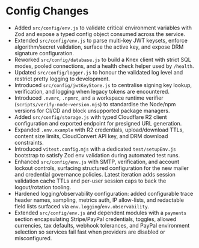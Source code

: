 # Config Changes

- Added `src/config/env.js` to validate critical environment variables with Zod and expose a typed config object consumed across the service.
- Extended `src/config/env.js` to parse multi-key JWT keysets, enforce algorithm/secret validation, surface the active key, and expose DRM signature configuration.
- Reworked `src/config/database.js` to build a Knex client with strict SQL modes, pooled connections, and a health check helper used by `/health`.
- Updated `src/config/logger.js` to honour the validated log level and restrict pretty logging to development.
- Introduced `src/config/jwtKeyStore.js` to centralise signing key lookup, verification, and logging when legacy tokens are encountered.
- Introduced `.nvmrc`, `.npmrc`, and a workspace runtime verifier (`scripts/verify-node-version.mjs`) to standardise the Node/npm versions for CI/CD and block unsupported package managers.
- Added `src/config/storage.js` with typed Cloudflare R2 client configuration and exported endpoint for presigned URL generation.
- Expanded `.env.example` with R2 credentials, upload/download TTLs, content size limits, CloudConvert API key, and DRM download constraints.
- Introduced `vitest.config.mjs` with a dedicated `test/setupEnv.js` bootstrap to satisfy Zod env validation during automated test runs.
- Enhanced `src/config/env.js` with SMTP, verification, and account lockout controls, surfacing structured configuration for the new mailer and credential governance policies. Latest iteration adds session validation cache TTLs and per-user session caps to back the logout/rotation tooling.
- Hardened logging/observability configuration: added configurable trace header names, sampling, metrics auth, IP allow-lists, and redactable field lists surfaced via `env.logging`/`env.observability`.
- Extended `src/config/env.js` and dependent modules with a `payments` section encapsulating Stripe/PayPal credentials, toggles, allowed currencies, tax defaults, webhook tolerances, and PayPal environment selection so services fail fast when providers are disabled or misconfigured.
